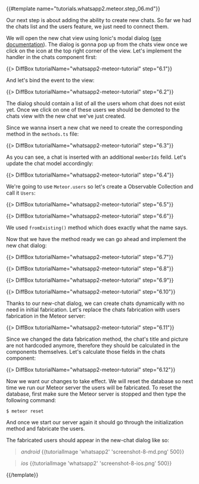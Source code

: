 {{#template name="tutorials.whatsapp2.meteor.step_06.md"}}

Our next step is about adding the ability to create new chats. So far we had the chats list and the users feature, we just need to connect them.

We will open the new chat view using Ionic's modal dialog ([see documentation](http://ionicframework.com/docs/v2/components/#modals)). The dialog is gonna pop up from the chats view once we click on the icon at the top right corner of the view. Let's implement the handler in the chats component first:

{{> DiffBox tutorialName="whatsapp2-meteor-tutorial" step="6.1"}}

And let's bind the event to the view:

{{> DiffBox tutorialName="whatsapp2-meteor-tutorial" step="6.2"}}

The dialog should contain a list of all the users whom chat does not exist yet. Once we click on one of these users we should be demoted to the chats view with the new chat we've just created.

Since we wanna insert a new chat we need to create the corresponding method in the `methods.ts` file:

{{> DiffBox tutorialName="whatsapp2-meteor-tutorial" step="6.3"}}

As you can see, a chat is inserted with an additional `memberIds` feild. Let's update the chat model accordingly:

{{> DiffBox tutorialName="whatsapp2-meteor-tutorial" step="6.4"}}

We're going to use `Meteor.users` so let's create a Observable Collection and call it `Users`:

{{> DiffBox tutorialName="whatsapp2-meteor-tutorial" step="6.5"}}

{{> DiffBox tutorialName="whatsapp2-meteor-tutorial" step="6.6"}}

We used `fromExisting()` method which does exactly what the name says.

Now that we have the method ready we can go ahead and implement the new chat dialog:

{{> DiffBox tutorialName="whatsapp2-meteor-tutorial" step="6.7"}}

{{> DiffBox tutorialName="whatsapp2-meteor-tutorial" step="6.8"}}

{{> DiffBox tutorialName="whatsapp2-meteor-tutorial" step="6.9"}}

{{> DiffBox tutorialName="whatsapp2-meteor-tutorial" step="6.10"}}


Thanks to our new-chat dialog, we can create chats dynamically with no need in initial fabrication. Let's replace the chats fabrication with users fabrication in the Meteor server:

{{> DiffBox tutorialName="whatsapp2-meteor-tutorial" step="6.11"}}

Since we changed the data fabrication method, the chat's title and picture are not hardcoded anymore, therefore they should be calculated in the components themselves. Let's calculate those fields in the chats component:

{{> DiffBox tutorialName="whatsapp2-meteor-tutorial" step="6.12"}}

Now we want our changes to take effect. We will reset the database so next time we run our Meteor server the users will be fabricated. To reset the database, first make sure the Meteor server is stopped and then type the following command:

    $ meteor reset

And once we start our server again it should go through the initialization method and fabricate the users.

The fabricated users should appear in the new-chat dialog like so:

> *android* {{tutorialImage 'whatsapp2' 'screenshot-8-md.png' 500}}

> *ios* {{tutorialImage 'whatsapp2' 'screenshot-8-ios.png' 500}}

{{/template}}